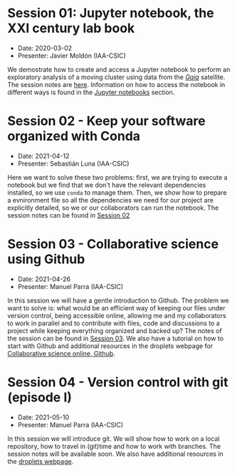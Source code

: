 # Session 01: Jupyter notebook, the XXI century lab book
- Date:  2020-03-02
- Presenter: Javier Moldón (IAA-CSIC)

We demostrate how to create and access a Jupyter notebook to perform an exploratory analysis of a moving cluster using data from the *[Gaia](https://sci.esa.int/web/gaia)* satellite. The session notes are [here](https://github.com/spsrc/droplets/blob/master/sessions/droplets-01-jupyter-notebooks/droplets-01-jupyter-notebooks.md). Information on how to access the notebook in different ways is found in the [Jupyter notebooks](./jupyter.md) section.


# Session 02 - Keep your software organized with Conda

- Date:  2021-04-12
- Presenter: Sebastián Luna (IAA-CSIC)

Here we want to solve these two problems: first, we are trying to execute a notebook but we find that we don't have the relevant dependencies installed, so we use `conda` to manage them. Then, we show how to prepare a evnironment file so all the dependencies we need for our project are explicitly detailed, so we or our collaborators can run the notebook. The session notes can be found in [Session 02](https://github.com/spsrc/droplets/blob/master/sessions/droplets-02-conda/droplets-02-conda.md)

# Session 03 - Collaborative science using Github

- Date: 2021-04-26
- Presenter: Manuel Parra (IAA-CSIC)

In this session we will have a gentle introduction to Github. The problem we want to solve is: what would be an efficient way of keeping our files under version control, being accessible online, allowing me and my collaborators to work in parallel and to contribute with files, code and discussions to a project while keeping everything organized and backed up? The notes of the session can be found in [Session 03](https://github.com/spsrc/droplets/blob/master/sessions/droplets-03-github/droplets-03-github.md). We also have a tutorial on how to start with Github and additional resources in the droplets webpage for [Collaborative science online, Github](https://droplets-spsrc.readthedocs.io/github/).

# Session 04 - Version control with git (episode I)

- Date: 2021-05-10
- Presenter: Manuel Parra (IAA-CSIC)

In this session we will introduce git. We will show how to work on a local repository, how to travel in (git)time and how to work with branches. The session notes will be available soon. We also have additional resources in the [droplets webpage](https://droplets-spsrc.readthedocs.io/git/). 

